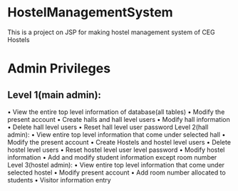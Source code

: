 # HostelManagementSystem
This is a project on JSP for making hostel management system of CEG Hostels
# Admin Privileges
## Level 1(main admin):
• View the entire top level information of database(all tables)
• Modify the present account
• Create halls and hall level users
• Modify hall information
• Delete hall level users
• Reset hall level user password
Level 2(hall admin):
• View entire top level information that come under selected hall
• Modify the present account
• Create Hostels and hostel level users
• Delete hostel level users
• Reset hostel level user level password
• Modify hostel information
• Add and modify student information except room number
Level 3(hostel admin):
• View entire top level information that come under selected hostel
• Modify present account
• Add room number allocated to students
• Visitor information entry
